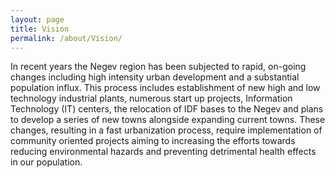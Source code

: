 ```yaml
---
layout: page
title: Vision
permalink: /about/Vision/
---
```



In recent years the Negev region has been subjected to rapid, on-going changes including high intensity urban development and a substantial population influx. This process includes establishment of new high and low technology industrial plants, numerous start up projects, Information Technology (IT) centers, the relocation of IDF bases to the Negev and plans to develop a series of new towns alongside expanding current towns.
These changes, resulting in a fast urbanization process, require implementation of community oriented projects aiming to increasing the efforts towards reducing environmental hazards and preventing detrimental health effects in our population.

